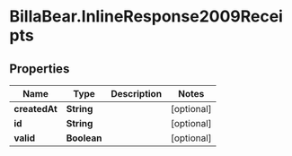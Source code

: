 # BillaBear.InlineResponse2009Receipts

## Properties
Name | Type | Description | Notes
------------ | ------------- | ------------- | -------------
**createdAt** | **String** |  | [optional] 
**id** | **String** |  | [optional] 
**valid** | **Boolean** |  | [optional] 
